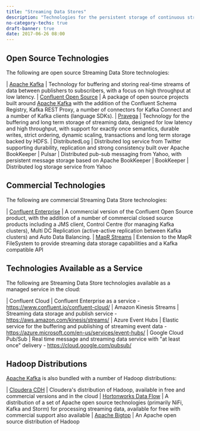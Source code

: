 ```yaml
---
title: "Streaming Data Stores"
description: "Technologies for the persistent storage of continuous streams of data, with data access based on a publish/subscribe model.  Should support multiple independant publishers and subscribers, the ability to add new subscribers and replay the history of a stream, horizontal scalability and load balancing, durable writes, ordered streams (data is always read in the order it was written), high throughput and low latency characteristics, handling of updates and deletes to source records, and the ability to secure the data."
no-category-techs: true
draft-banner: true
date: 2017-06-26 08:00
---
```

## Open Source Technologies

The following are open source Streaming Data Store technologies:

| [Apache Kafka](/technologies/apache-kafka/) | Technology for buffering and storing real-time streams of data between publishers to subscribers, with a focus on high throughput at low latency.
| [Confluent Open Source](/technologies/confluent-open-source/) | A package of open source projects built around [Apache Kafka](/technologies/apache-kafka/) with the addition of the Confluent Schema Registry, Kafka REST Proxy, a number of connectors for Kafka Connect and a number of Kafka clients (language SDKs).
| [Pravega](/technologies/pravega/) | Technology for the buffering and long term storage of streaming data, designed for low latency and high throughput, with support for exactly once semantics, durable writes, strict ordering, dynamic scaling, transactions and long term storage backed by HDFS.
| DistributedLog | Distributed log service from Twitter supporting durability, replication and strong consistency built over Apache BookKeeper
| Pulsar | Distributed pub-sub messaging from Yahoo, with persistent message storage based on Apache BookKeeper
| BookKeeper | Distributed log storage service from Yahoo

## Commercial Technologies

The following are commercial Streaming Data Store technologies:

| [Confluent Enterprise](/technologies/confluent-enterprise/) | A commercial version of the Confluent Open Source product, with the addition of a number of commercial closed source products including a JMS client, Control Centre (for managing Kafka clusters), Multi DC Replication (active-active replication between Kafka clusters) and Auto Data Balancing.
| [MapR Streams](/technologies/mapr-streams) | Extension to the MapR FileSystem to provide streaming data storage capabilities and a Kafka compatible API

## Technologies Available as a Service

The following are Streaming Data Store technologies available as a managed service in the cloud:

| Confluent Cloud | Confluent Enterprise as a service - <https://www.confluent.io/confluent-cloud/>
| Amazon Kinesis Streams | Streaming data storage and publish service - <https://aws.amazon.com/kinesis/streams/>
| Azure Event Hubs  | Elastic service for the buffering and publishing of streaming event data - <https://azure.microsoft.com/en-us/services/event-hubs/>
| Google Cloud Pub/Sub | Real time message and streaming data service with "at least once" delivery - <https://cloud.google.com/pubsub/>

## Hadoop Distributions

[Apache Kafka](/technologies/apache-kafka/) is also bundled with a number of Hadoop distributions:

| [Cloudera CDH](/technologies/cloudera-cdh/) | Cloudera's distribution of Hadoop, available in free and commercial versions and in the cloud
| [Hortonworks Data Flow](/technologies/hortonworks-data-flow/) | A distribution of a set of Apache open source technologies (primarily NiFi, Kafka and Storm) for processing streaming data, available for free with commercial support also available
| [Apache Bigtop](/technologies/apache-bigtop) | An Apache open source distribution of Hadoop